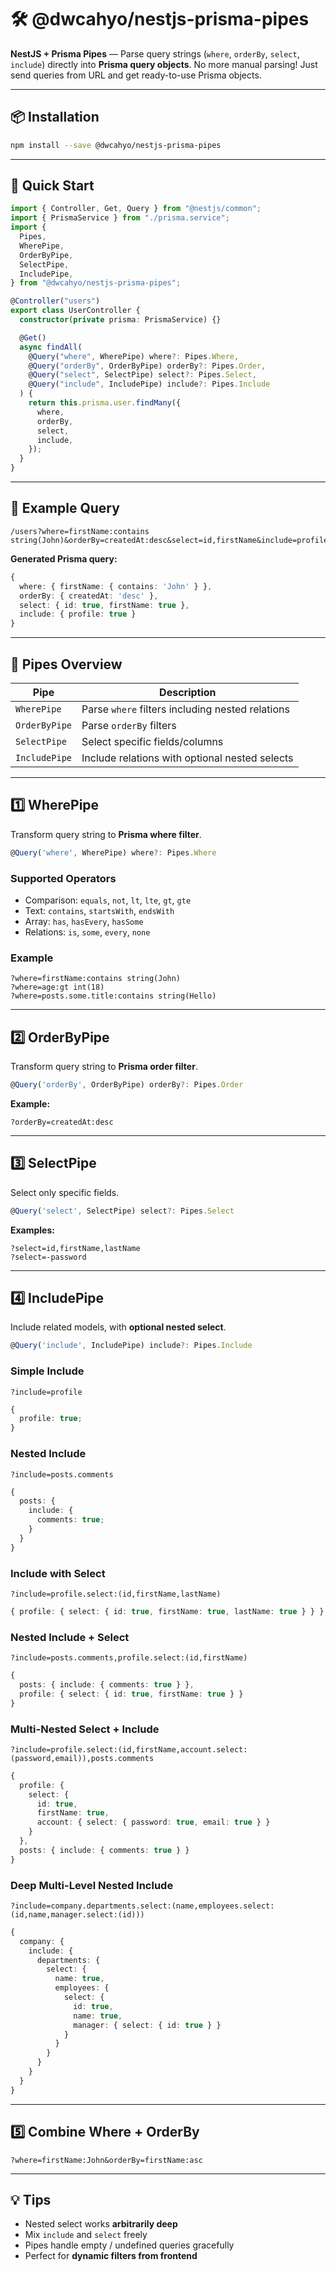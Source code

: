 # 🛠 @dwcahyo/nestjs-prisma-pipes

**NestJS + Prisma Pipes** — Parse query strings (`where`, `orderBy`, `select`, `include`) directly into **Prisma query objects**.
No more manual parsing! Just send queries from URL and get ready-to-use Prisma objects.

---

## 📦 Installation

```bash
npm install --save @dwcahyo/nestjs-prisma-pipes
```

---

## 🚀 Quick Start

```ts
import { Controller, Get, Query } from "@nestjs/common";
import { PrismaService } from "./prisma.service";
import {
  Pipes,
  WherePipe,
  OrderByPipe,
  SelectPipe,
  IncludePipe,
} from "@dwcahyo/nestjs-prisma-pipes";

@Controller("users")
export class UserController {
  constructor(private prisma: PrismaService) {}

  @Get()
  async findAll(
    @Query("where", WherePipe) where?: Pipes.Where,
    @Query("orderBy", OrderByPipe) orderBy?: Pipes.Order,
    @Query("select", SelectPipe) select?: Pipes.Select,
    @Query("include", IncludePipe) include?: Pipes.Include
  ) {
    return this.prisma.user.findMany({
      where,
      orderBy,
      select,
      include,
    });
  }
}
```

---

## 🔗 Example Query

```url
/users?where=firstName:contains string(John)&orderBy=createdAt:desc&select=id,firstName&include=profile
```

**Generated Prisma query:**

```ts
{
  where: { firstName: { contains: 'John' } },
  orderBy: { createdAt: 'desc' },
  select: { id: true, firstName: true },
  include: { profile: true }
}
```

---

## 🔽 Pipes Overview

| Pipe          | Description                                      |
| ------------- | ------------------------------------------------ |
| `WherePipe`   | Parse `where` filters including nested relations |
| `OrderByPipe` | Parse `orderBy` filters                          |
| `SelectPipe`  | Select specific fields/columns                   |
| `IncludePipe` | Include relations with optional nested selects   |

---

## 1️⃣ WherePipe

Transform query string to **Prisma where filter**.

```ts
@Query('where', WherePipe) where?: Pipes.Where
```

### Supported Operators

- Comparison: `equals`, `not`, `lt`, `lte`, `gt`, `gte`
- Text: `contains`, `startsWith`, `endsWith`
- Array: `has`, `hasEvery`, `hasSome`
- Relations: `is`, `some`, `every`, `none`

### Example

```url
?where=firstName:contains string(John)
?where=age:gt int(18)
?where=posts.some.title:contains string(Hello)
```

---

## 2️⃣ OrderByPipe

Transform query string to **Prisma order filter**.

```ts
@Query('orderBy', OrderByPipe) orderBy?: Pipes.Order
```

**Example:**

```url
?orderBy=createdAt:desc
```

---

## 3️⃣ SelectPipe

Select only specific fields.

```ts
@Query('select', SelectPipe) select?: Pipes.Select
```

**Examples:**

```url
?select=id,firstName,lastName
?select=-password
```

---

## 4️⃣ IncludePipe

Include related models, with **optional nested select**.

```ts
@Query('include', IncludePipe) include?: Pipes.Include
```

### Simple Include

```url
?include=profile
```

```ts
{
  profile: true;
}
```

### Nested Include

```url
?include=posts.comments
```

```ts
{
  posts: {
    include: {
      comments: true;
    }
  }
}
```

### Include with Select

```url
?include=profile.select:(id,firstName,lastName)
```

```ts
{ profile: { select: { id: true, firstName: true, lastName: true } } }
```

### Nested Include + Select

```url
?include=posts.comments,profile.select:(id,firstName)
```

```ts
{
  posts: { include: { comments: true } },
  profile: { select: { id: true, firstName: true } }
}
```

### Multi-Nested Select + Include

```url
?include=profile.select:(id,firstName,account.select:(password,email)),posts.comments
```

```ts
{
  profile: {
    select: {
      id: true,
      firstName: true,
      account: { select: { password: true, email: true } }
    }
  },
  posts: { include: { comments: true } }
}
```

### Deep Multi-Level Nested Include

```url
?include=company.departments.select:(name,employees.select:(id,name,manager.select:(id)))
```

```ts
{
  company: {
    include: {
      departments: {
        select: {
          name: true,
          employees: {
            select: {
              id: true,
              name: true,
              manager: { select: { id: true } }
            }
          }
        }
      }
    }
  }
}
```

---

## 5️⃣ Combine Where + OrderBy

```url
?where=firstName:John&orderBy=firstName:asc
```

---

## 💡 Tips

- Nested select works **arbitrarily deep**
- Mix `include` and `select` freely
- Pipes handle empty / undefined queries gracefully
- Perfect for **dynamic filters from frontend**
